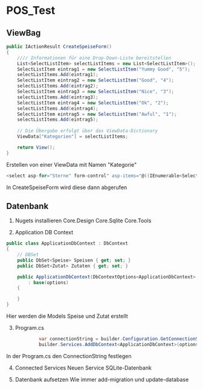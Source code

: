 # POS_Test

## ViewBag

```c#
public IActionResult CreateSpeiseForm()
{
    //// Informationen für eine Drop-Down-Liste bereitstellen
    List<SelectListItem> selectListItems = new List<SelectListItem>();
    SelectListItem eintrag1 = new SelectListItem("Yummy Good", "5");
    selectListItems.Add(eintrag1);
    SelectListItem eintrag2 = new SelectListItem("Good", "4");
    selectListItems.Add(eintrag2);
    SelectListItem eintrag3 = new SelectListItem("Nice", "3");
    selectListItems.Add(eintrag3);
    SelectListItem eintrag4 = new SelectListItem("Ok", "2");
    selectListItems.Add(eintrag4);
    SelectListItem eintrag5 = new SelectListItem("Awful", "1");
    selectListItems.Add(eintrag5);
    
    // Die Übergabe erfolgt über das ViewData-Dictionary
    ViewData["Kategorien"] = selectListItems;

    return View();
}
```
Erstellen von einer ViewData mit Namen "Kategorie"

```c#
<select asp-for="Sterne" form-control" asp-items="@((IEnumerable<SelectListItem>)ViewData["Kategorien"])"></select>
```
In CreateSpeiseForm wird diese dann abgerufen

## Datenbank

1. Nugets installieren
Core.Design
Core.Sqlite
Core.Tools

2. Application DB Context
```c#
public class ApplicationDbContext : DbContext
{
    // DBSet
    public DbSet<Speise> Speisen { get; set; }
    public DbSet<Zutat> Zutaten { get; set; }

    public ApplicationDbContext(DbContextOptions<ApplicationDbContext> options)
        : base(options)
    {

    }
}
```
Hier werden die Models Speise und Zutat erstellt

3. Program.cs
```c#
            var connectionString = builder.Configuration.GetConnectionString("SpeisenDb");
            builder.Services.AddDbContext<ApplicationDbContext>(options => options.UseSqlite(connectionString));
```
In der Program.cs den ConnectionString festlegen 

4. Connected Services
Neuen Service SQLite-Datenbank

5. Datenbank aufsetzen
Wie immer add-migration und update-database
